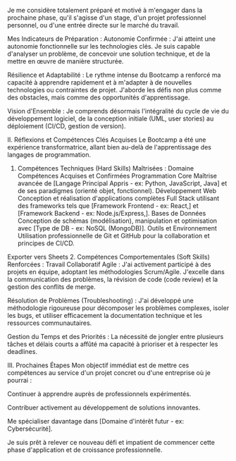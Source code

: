 Je me considère totalement préparé et motivé à m'engager dans la prochaine phase, qu'il s'agisse d'un stage, d'un projet professionnel personnel, ou d'une entrée directe sur le marché du travail.

Mes Indicateurs de Préparation :
Autonomie Confirmée : J'ai atteint une autonomie fonctionnelle sur les technologies clés. Je suis capable d'analyser un problème, de concevoir une solution technique, et de la mettre en œuvre de manière structurée.

Résilience et Adaptabilité : Le rythme intense du Bootcamp a renforcé ma capacité à apprendre rapidement et à m'adapter à de nouvelles technologies ou contraintes de projet. J'aborde les défis non plus comme des obstacles, mais comme des opportunités d'apprentissage.

Vision d'Ensemble : Je comprends désormais l'intégralité du cycle de vie du développement logiciel, de la conception initiale (UML, user stories) au déploiement (CI/CD, gestion de version).

II. Réflexions et Compétences Clés Acquises
Le Bootcamp a été une expérience transformatrice, allant bien au-delà de l'apprentissage des langages de programmation.

1. Compétences Techniques (Hard Skills) Maîtrisées :
Domaine	Compétences Acquises et Confirmées
Programmation Core	Maîtrise avancée de [Langage Principal Appris - ex: Python, JavaScript, Java] et de ses paradigmes (orienté objet, fonctionnel).
Développement Web	Conception et réalisation d'applications complètes Full Stack utilisant des frameworks tels que [Framework Frontend - ex: React,] et [Framework Backend - ex: Node.js/Express,].
Bases de Données	Conception de schémas (modélisation), manipulation et optimisation avec [Type de DB - ex:  NoSQL (MongoDB)].
Outils et Environnement	Utilisation professionnelle de Git et GitHub pour la collaboration et principes de CI/CD.

Exporter vers Sheets
2. Compétences Comportementales (Soft Skills) Renforcées :
Travail Collaboratif Agile : J'ai activement participé à des projets en équipe, adoptant les méthodologies Scrum/Agile. J'excelle dans la communication des problèmes, la révision de code (code review) et la gestion des conflits de merge.

Résolution de Problèmes (Troubleshooting) : J'ai développé une méthodologie rigoureuse pour décomposer les problèmes complexes, isoler les bugs, et utiliser efficacement la documentation technique et les ressources communautaires.

Gestion du Temps et des Priorités : La nécessité de jongler entre plusieurs tâches et délais courts a affûté ma capacité à prioriser et à respecter les deadlines.

III. Prochaines Étapes
Mon objectif immédiat est de mettre ces compétences au service d'un projet concret ou d'une entreprise où je pourrai :

Continuer à apprendre auprès de professionnels expérimentés.

Contribuer activement au développement de solutions innovantes.

Me spécialiser davantage dans [Domaine d'intérêt futur - ex: Cybersécurité].

Je suis prêt à relever ce nouveau défi et impatient de commencer cette phase d'application et de croissance professionnelle.
